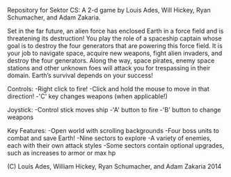 ﻿Repository for Sektor CS: A 2-d game by Louis Ades, Will Hickey, Ryan Schumacher, and Adam Zakaria.

Set in the far future, an alien force has enclosed Earth in a force field and is threatening its destruction! You play the role of a spaceship captain whose goal is to destroy the four generators that are powering this force field. It is your job to navigate space, acquire new weapons, fight alien invaders, and destroy the four generators. Along the way, space pirates, enemy space stations and other unknown foes will attack you for trespassing in their domain. Earth’s survival depends on your success!

Controls:
-Right click to fire!
-Click and hold the mouse to move in that direction!
-'C' key changes weapons (when applicable!)

Joystick:
-Control stick moves ship
-'A' button to fire
-'B' button to change weapons

Key Features:
-Open world with scrolling backgrounds
-Four boss units to combat and save Earth!
-Nine sectors to explore
-A variety of enemies, each with their own attack styles
-Some sectors contain optional upgrades, such as increases to armor or max hp

(C) Louis Ades, William Hickey, Ryan Schumacher, and Adam Zakaria 2014